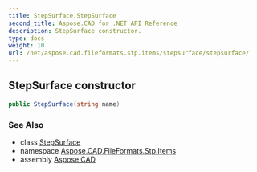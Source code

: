 ```yaml
---
title: StepSurface.StepSurface
second_title: Aspose.CAD for .NET API Reference
description: StepSurface constructor. 
type: docs
weight: 10
url: /net/aspose.cad.fileformats.stp.items/stepsurface/stepsurface/
---
```

## StepSurface constructor

```csharp
public StepSurface(string name)
```

### See Also

* class [StepSurface](../)
* namespace [Aspose.CAD.FileFormats.Stp.Items](../../stepsurface/)
* assembly [Aspose.CAD](../../../)


